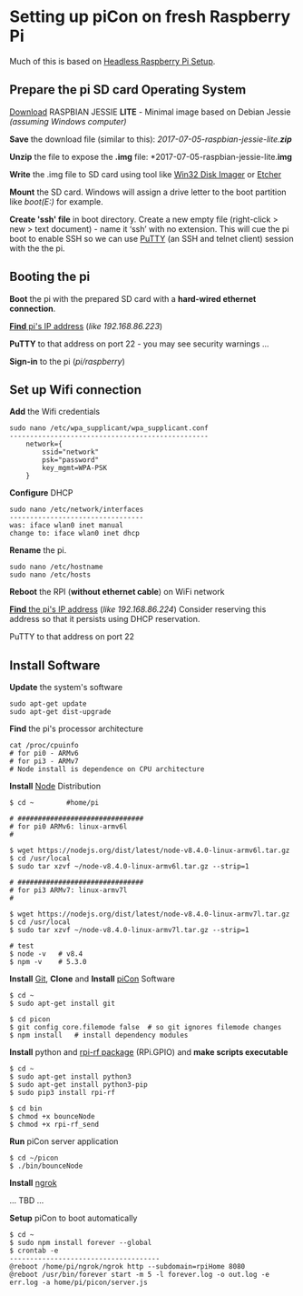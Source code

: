 Setting up piCon on fresh Raspberry Pi
======================================

Much of this is based on [Headless Raspberry Pi Setup](https://hackernoon.com/raspberry-pi-headless-install-462ccabd75d0).

Prepare the pi SD card Operating System
---------------------------------------

[Download](https://www.raspberrypi.org/downloads/raspbian/) RASPBIAN JESSIE **LITE** - Minimal image based on Debian Jessie *(assuming Windows computer)*

**Save** the download file (similar to this):  *2017-07-05-raspbian-jessie-lite.**zip***

**Unzip** the file to expose the **.img** file:  *2017-07-05-raspbian-jessie-lite.**img**

**Write** the .img file to SD card using tool like [Win32 Disk Imager](https://sourceforge.net/projects/win32diskimager/) or [Etcher](https://etcher.io/)

**Mount** the SD card.  Windows will assign a drive letter to the boot partition like *boot(E:)* for example.

**Create 'ssh' file** in boot directory.  Create a new empty file (right-click > new > text document) - name it ‘ssh’ with no extension.  This will cue the pi boot to enable SSH so we can use [PuTTY](http://www.putty.org/) (an SSH and telnet client) session with the the pi. 

Booting the pi
--------------

**Boot** the pi  with the prepared SD card with a **hard-wired ethernet connection**.

[**Find**  pi's IP address](https://www.raspberrypi.org/documentation/remote-access/ip-address.md) (*like 192.168.86.223*)

**PuTTY** to that address on port 22 - you may see security warnings ...

**Sign-in** to the pi (*pi/raspberry*)

Set up Wifi connection
----------------------

**Add** the Wifi credentials

    sudo nano /etc/wpa_supplicant/wpa_supplicant.conf
    -------------------------------------------------
	    network={
	        ssid="network"
	        psk="password"
	        key_mgmt=WPA-PSK
        }

   
   **Configure** DHCP

    sudo nano /etc/network/interfaces
    --------------------------------- 
    was: iface wlan0 inet manual
    change to: iface wlan0 inet dhcp

**Rename** the pi.

    sudo nano /etc/hostname 
    sudo nano /etc/hosts

**Reboot** the RPI (**without ethernet cable**) on WiFi network

[**Find** the pi's IP address](https://www.raspberrypi.org/documentation/remote-access/ip-address.md) (*like 192.168.86.224*)
Consider reserving this address so that it persists using DHCP reservation.

PuTTY to that address on port 22

Install Software
----------------

 
**Update** the system's software

    sudo apt-get update
    sudo apt-get dist-upgrade


**Find** the pi's processor architecture
	

    cat /proc/cpuinfo
    # for pi0 - ARMv6
    # for pi3 - ARMv7
    # Node install is dependence on CPU architecture



**Install** [Node](https://nodejs.org/dist/latest/) Distribution

    $ cd ~        #home/pi
    
    # ###############################
    # for pi0 ARMv6: linux-armv6l
	# 
	
	$ wget https://nodejs.org/dist/latest/node-v8.4.0-linux-armv6l.tar.gz
    $ cd /usr/local
	$ sudo tar xzvf ~/node-v8.4.0-linux-armv6l.tar.gz --strip=1

    # ###############################
    # for pi3 ARMv7: linux-armv7l
    #
    
    $ wget https://nodejs.org/dist/latest/node-v8.4.0-linux-armv7l.tar.gz
    $ cd /usr/local
    $ sudo tar xzvf ~/node-v8.4.0-linux-armv7l.tar.gz --strip=1
	
	# test
	$ node -v   # v8.4
	$ npm -v    # 5.3.0
	

**Install** [Git](https://nodejs.org/dist/latest/), **Clone** and **Install** [piCon](https://github.com/jmucci/piCon) Software

    $ cd ~
    $ sudo apt-get install git

    $ cd picon
    $ git config core.filemode false  # so git ignores filemode changes
    $ npm install   # install dependency modules
    
**Install** python  and [rpi-rf package](https://pypi.python.org/pypi/rpi-rf) (RPi.GPIO) and **make scripts executable**

    $ cd ~
    $ sudo apt-get install python3
    $ sudo apt-get install python3-pip
    $ sudo pip3 install rpi-rf
    
	$ cd bin
	$ chmod +x bounceNode
    $ chmod +x rpi-rf_send
    

**Run** piCon server application

    $ cd ~/picon
    $ ./bin/bounceNode

**Install** [ngrok](https://ngrok.com/)

... TBD ...

**Setup** piCon to boot automatically 

    $ cd ~
    $ sudo npm install forever --global
    $ crontab -e
    -------------------------------------
    @reboot /home/pi/ngrok/ngrok http --subdomain=rpiHome 8080
    @reboot /usr/bin/forever start -m 5 -l forever.log -o out.log -e err.log -a home/pi/picon/server.js


